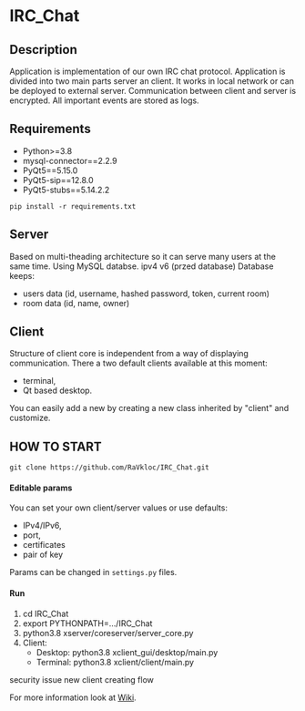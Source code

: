 # IRC_Chat


## Description

Application is implementation of our own IRC chat protocol. Application is divided into two main parts server an client. It works in local network or can be deployed to external server.
Communication between client and server is encrypted. All important events are stored as logs.


## Requirements
- Python>=3.8
- mysql-connector==2.2.9
- PyQt5==5.15.0
- PyQt5-sip==12.8.0
- PyQt5-stubs==5.14.2.2

`pip install -r requirements.txt`


## Server
Based on multi-theading architecture so it can serve many users at the same time.
Using MySQL databse. ipv4 v6 (przed database)
Database keeps:
- users data (id, username, hashed password, token, current room)
- room data (id, name, owner) 


## Client
Structure of client core is independent from a way of displaying communication. 
There a two default clients available at this moment:
- terminal,
- Qt based desktop.

You can easily add a new by creating a new class inherited by "client" and customize.

## HOW TO START
`git clone https://github.com/RaVkloc/IRC_Chat.git`

#### Editable params
You can set your own client/server values or use defaults:
- IPv4/IPv6,
- port,
- certificates
- pair of key

Params can be changed in `settings.py` files.

#### Run
1. cd IRC_Chat
2. export PYTHONPATH=.../IRC_Chat
3. python3.8 xserver/coreserver/server_core.py
4. Client:
   - Desktop: python3.8  xclient_gui/desktop/main.py 
   - Terminal: python3.8 xclient/client/main.py


 
 security issue
 new client creating flow
 
 
 
 
 For more information look at [Wiki](https://github.com/RaVkloc/IRC_Chat/wiki).

